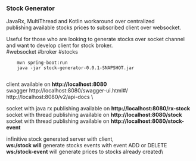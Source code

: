 ### Stock Generator

JavaRx, MultiThread and Kotlin workaround over centralized\
publishing available stocks prices to subscribed client over websocket.

Useful for those who are looking to generate stocks over socket channel and want to develop client for stock broker.\
#websocket #broker #stocks

```
    mvn spring-boot:run  
    java -jar stock-generator-0.0.1-SNAPSHOT.jar
    
```

client available on **http://localhost:8080**  
swagger http://localhost:8080/swagger-ui.html#/ \
http://localhost:8080/v2/api-docs  \


socket with java rx publishing available on **http://localhost:8080/rx-stock**
socket with thread publishing available on **http://localhost:8080/stock**
socket with thread publishing available on **http://localhost:8080/stock-event**

infinitive stock generated server with client,\
**ws:/stock will** generate stocks events with event ADD or DELETE\
**ws:/stock-event** will generate prices to stocks already created\


